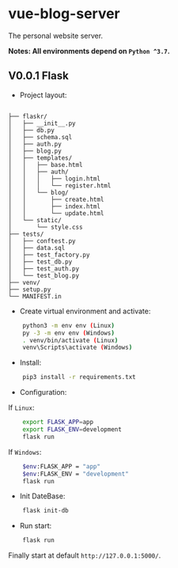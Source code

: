 # vue-blog-server

The personal website server.

**Notes: All environments depend on `Python ^3.7`.**

## V0.0.1 Flask

* Project layout: 

```

├── flaskr/
│   ├── __init__.py
│   ├── db.py
│   ├── schema.sql
│   ├── auth.py
│   ├── blog.py
│   ├── templates/
│   │   ├── base.html
│   │   ├── auth/
│   │   │   ├── login.html
│   │   │   └── register.html
│   │   └── blog/
│   │       ├── create.html
│   │       ├── index.html
│   │       └── update.html
│   └── static/
│       └── style.css
├── tests/
│   ├── conftest.py
│   ├── data.sql
│   ├── test_factory.py
│   ├── test_db.py
│   ├── test_auth.py
│   └── test_blog.py
├── venv/
├── setup.py
└── MANIFEST.in

```

* Create virtual environment and activate:

```sh
    python3 -m env env (Linux)
    py -3 -m env env (Windows)
    . venv/bin/activate (Linux)
    venv\Scripts\activate (Windows)
```

* Install:

```sh
    pip3 install -r requirements.txt
```

* Configuration:

If `Linux`:

```sh
    export FLASK_APP=app
    export FLASK_ENV=development
    flask run
```

If `Windows`:

```sh
    $env:FLASK_APP = "app"
    $env:FLASK_ENV = "development"
    flask run
```

* Init DateBase:

```sh
    flask init-db
```

* Run start:

```sh
    flask run
```

Finally start at default `http://127.0.0.1:5000/`.